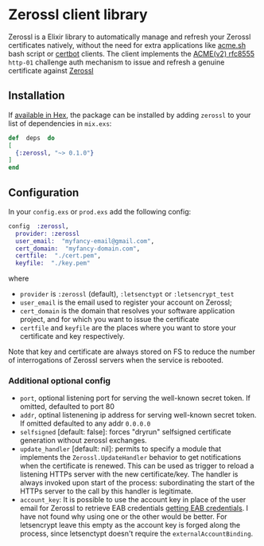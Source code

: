 
# Zerossl client library

Zerossl is a Elixir library to automatically manage and refresh your Zerossl certificates natively, without the need for extra applications like [acme.sh](https://github.com/acmesh-official/acme.sh)  bash script or [certbot](https://certbot.eff.org/) clients.
The client implements the [ACME(v2) rfc8555](https://datatracker.ietf.org/doc/html/rfc8555) `http-01` challenge auth mechanism to issue and refresh a genuine certificate against [Zerossl](https://zerossl.com/)

## Installation

If [available in Hex](https://hex.pm/docs/publish), the package can be installed by adding `zerossl` 
to your list of dependencies in `mix.exs`:

  
```elixir
def  deps  do
[
  {:zerossl, "~> 0.1.0"}
]
end
```

## Configuration

In your `config.exs` or `prod.exs` add the following config:

```elixir
config  :zerossl,
  provider: :zerossl
  user_email:  "myfancy-email@gmail.com",
  cert_domain:  "myfancy-domain.com",
  certfile:  "./cert.pem",
  keyfile:  "./key.pem"
```
where
* `provider` is `:zerossl` (default), `:letsenctypt` or `:letsencrypt_test`
* `user_email` is the email used to register your account on Zerossl;
* `cert_domain` is the domain that resolves your software application project, and for which you want to issue the certificate
* `certfile` and `keyfile` are the places where you want to store your certificate and key respectively.

Note that key and certificate are always stored on FS to reduce the number of interrogations of Zerossl servers when the service is rebooted.

### Additional optional config
* `port`, optional listening port for serving the well-known secret token. If omitted, defaulted to port 80
* `addr`, optinal listenening ip address for serving well-known secret token. If omitted defaulted to any addr `0.0.0.0`
* `selfsigned` [default: false]: forces "dryrun" selfsigned certificate generation without zerossl exchanges.
* `update_handler` [default: nil]: permits to specify a module that implements the `Zerossl.UpdateHandler` behavior to get notifications when the certificate is renewed. This can be used as trigger to reload a listening HTTPs server with the new certificate/key. The handler is always invoked upon start of the process: subordinating the start of the HTTPs server to the call by this handler is legitimate.
* `account_key`: It is possible to use the account key in place of the user email for Zerossl to retrieve EAB credentials [getting EAB credentials](https://zerossl.com/documentation/acme/generate-eab-credentials/). I have not found why using one or the other would be better. For letsencrypt leave this empty as the account key is forged along the process, since letsenctypt
doesn't require the `externalAccountBinding`.

